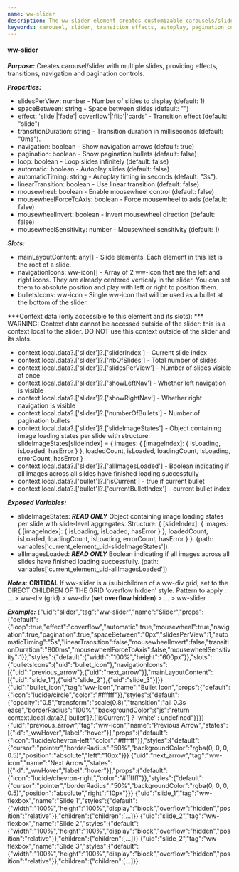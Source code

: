 ```yaml
---
name: ww-slider
description: The ww-slider element creates customizable carousels/sliders with multiple slides, offering transition effects, navigation, pagination controls, and Swiper library integration.
keywords: carousel, slider, transition effects, autoplay, pagination controls, navigation arrows, swiper integration, mousewheel control, slide elements, loop functionality
---
```


#### ww-slider

***Purpose:***
Creates carousel/slider with multiple slides, providing effects, transitions, navigation and pagination controls.

***Properties:***
- slidesPerView: number - Number of slides to display (default: 1)
- spaceBetween: string - Space between slides (default: "")
- effect: 'slide'|'fade'|'coverflow'|'flip'|'cards' - Transition effect (default: "slide")
- transitionDuration: string - Transition duration in milliseconds (default: "0ms").
- navigation: boolean - Show navigation arrows (default: true)
- pagination: boolean - Show pagination bullets (default: false)
- loop: boolean - Loop slides infinitely (default: false)
- automatic: boolean - Autoplay slides (default: false)
- automaticTiming: string - Autoplay timing in seconds (default: "3s").
- linearTransition: boolean - Use linear transition (default: false)
- mousewheel: boolean - Enable mousewheel control (default: false)
- mousewheelForceToAxis: boolean - Force mousewheel to axis (default: false)
- mousewheelInvert: boolean - Invert mousewheel direction (default: false)
- mousewheelSensitivity: number - Mousewheel sensitivity (default: 1)

***Slots:***
- mainLayoutContent: any[] - Slide elements. Each element in this list is the root of a slide.
- navigationIcons: ww-icon[] - Array of 2 ww-icon that are the left and right icons. They are already centered verticaly in the slider. You can set them to absolute position and play with left or right to position them.
- bulletsIcons: ww-icon - Single ww-icon that will be used as a bullet at the bottom of the slider.

***Context data (only accessible to this element and its slots): ***
WARNING: Context data cannot be accessed outside of the slider: this is a context local to the slider.
DO NOT use this context outside of the slider and its slots.
- context.local.data?.['slider']?.['sliderIndex'] - Current slide index
- context.local.data?.['slider']?.['nbOfSlides'] - Total number of slides
- context.local.data?.['slider']?.['slidesPerView'] - Number of slides visible at once
- context.local.data?.['slider']?.['showLeftNav'] - Whether left navigation is visible
- context.local.data?.['slider']?.['showRightNav'] - Whether right navigation is visible
- context.local.data?.['slider']?.['numberOfBullets'] - Number of pagination bullets
- context.local.data?.['slider']?.['slideImageStates'] - Object containing image loading states per slide with structure: slideImageStates[slideIndex] = { images: { [imageIndex]: { isLoading, isLoaded, hasError } }, loadedCount, isLoaded, loadingCount, isLoading, errorCount, hasError }
- context.local.data?.['slider']?.['allImagesLoaded'] - Boolean indicating if all images across all slides have finished loading successfully
- context.local.data?.['bullet']?.['isCurrent'] - true if current bullet
- context.local.data?.['bullet']?.['currentBulletIndex'] - current bullet index

***Exposed Variables:***
- slideImageStates: ***READ ONLY*** Object containing image loading states per slide with slide-level aggregates. Structure: { [slideIndex]: { images: { [imageIndex]: { isLoading, isLoaded, hasError } }, loadedCount, isLoaded, loadingCount, isLoading, errorCount, hasError } }. (path: variables['current_element_uid-slideImageStates'])
- allImagesLoaded: ***READ ONLY*** Boolean indicating if all images across all slides have finished loading successfully. (path: variables['current_element_uid-allImagesLoaded'])

***Notes:***
**CRITICAL** If ww-slider is a (sub)children of a ww-div grid, set to the DIRECT CHILDREN OF THE GRID 'overflow hidden' style. Pattern to apply : ... > ww-div (grid) > ww-div (**set overflow hidden**) > ... > ww-slider

***Example:***
<elements>
{"uid":"slider","tag":"ww-slider","name":"Slider","props":{"default":{"loop":true,"effect":"coverflow","automatic":true,"mousewheel":true,"navigation":true,"pagination":true,"spaceBetween":"0px","slidesPerView":1,"automaticTiming":"5s","linearTransition":false,"mousewheelInvert":false,"transitionDuration":"800ms","mousewheelForceToAxis":false,"mousewheelSensitivity":1}},"styles":{"default":{"width":"100%","height":"600px"}},"slots":{"bulletsIcons":{"uid":"bullet_icon"},"navigationIcons":[{"uid":"previous_arrow"},{"uid":"next_arrow"}],"mainLayoutContent":[{"uid":"slide_1"},{"uid":"slide_2"},{"uid":"slide_3"}]}}
{"uid":"bullet_icon","tag":"ww-icon","name":"Bullet Icon","props":{"default":{"icon":"lucide/circle","color":"#ffffff"}},"styles":{"default":{"opacity":"0.5","transform":"scale(0.8)","transition":"all 0.3s ease","borderRadius":"100%","backgroundColor":{"js":"return context.local.data?.['bullet']?.['isCurrent']  ? 'white' : undefined"}}}}
{"uid":"previous_arrow","tag":"ww-icon","name":"Previous Arrow","states":[{"id":"_wwHover","label":"hover"}],"props":{"default":{"icon":"lucide/chevron-left","color":"#ffffff"}},"styles":{"default":{"cursor":"pointer","borderRadius":"50%","backgroundColor":"rgba(0, 0, 0, 0.5)","position":"absolute","left":"10px"}}}
{"uid":"next_arrow","tag":"ww-icon","name":"Next Arrow","states":[{"id":"_wwHover","label":"hover"}],"props":{"default":{"icon":"lucide/chevron-right","color":"#ffffff"}},"styles":{"default":{"cursor":"pointer","borderRadius":"50%","backgroundColor":"rgba(0, 0, 0, 0.5)","position":"absolute","right":"10px"}}}
{"uid":"slide_1","tag":"ww-flexbox","name":"Slide 1","styles":{"default":{"width":"100%","height":"100%","display":"block","overflow":"hidden","position":"relative"}},"children":{"children":[...]}}
{"uid":"slide_2","tag":"ww-flexbox","name":"Slide 2","styles":{"default":{"width":"100%","height":"100%","display":"block","overflow":"hidden","position":"relative"}},"children":{"children":[...]}}
{"uid":"slide_2","tag":"ww-flexbox","name":"Slide 3","styles":{"default":{"width":"100%","height":"100%","display":"block","overflow":"hidden","position":"relative"}},"children":{"children":[...]}}
</elements>
